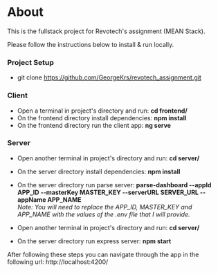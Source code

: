 # About

This is the fullstack project for Revotech's assignment (MEAN Stack).

Please follow the instructions below to install & run locally.

### Project Setup

- git clone https://github.com/GeorgeKrs/revotech_assignment.git

### Client

- Open a terminal in project's directory and run: <b>cd frontend/</b>
- On the frontend directory install dependencies: <b>npm install</b>
- On the frontend directory run the client app: <b>ng serve</b>

### Server

- Open another terminal in project's directory and run: <b>cd server/</b>
- On the server directory install dependencies: <b>npm install</b>
- On the server directory run parse server:
  <b>parse-dashboard
  --appId APP_ID
  --masterKey MASTER_KEY
  --serverURL SERVER_URL
  --appName APP_NAME
  </b>
  </br>
  <i>Note: You will need to replace the APP_ID, MASTER_KEY and APP_NAME with the values of the .env file that I will provide.</i>

- Open another terminal in project's directory and run: <b>cd server/</b>
- On the server directory run express server: <b>npm start</b>

After following these steps you can navigate through the app in the following url:
http://localhost:4200/

